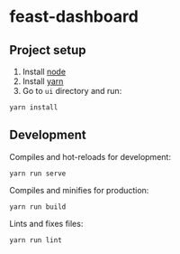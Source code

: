 # feast-dashboard

## Project setup

1. Install [node](https://nodejs.org/en/download/)
2. Install [yarn](https://yarnpkg.com/lang/en/docs/install/)
3. Go to `ui` directory and run:

```
yarn install
```

## Development

Compiles and hot-reloads for development:

```
yarn run serve
```

Compiles and minifies for production:

```
yarn run build
```

Lints and fixes files:

```
yarn run lint
```
